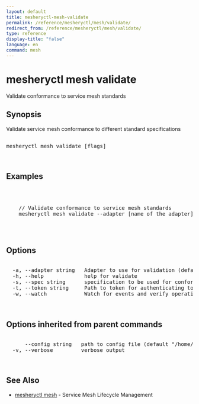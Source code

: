 ```yaml
---
layout: default
title: mesheryctl-mesh-validate
permalink: /reference/mesheryctl/mesh/validate/
redirect_from: /reference/mesheryctl/mesh/validate/
type: reference
display-title: "false"
language: en
command: mesh
---
```


# mesheryctl mesh validate

Validate conformance to service mesh standards

## Synopsis

Validate service mesh conformance to different standard specifications

<pre class='codeblock-pre'>
<div class='codeblock'>
mesheryctl mesh validate [flags]

</div>
</pre> 

## Examples

<pre class='codeblock-pre'>
<div class='codeblock'>


	// Validate conformance to service mesh standards
	mesheryctl mesh validate --adapter [name of the adapter] --tokenPath [path to token for authentication] --spec [specification to be used for conformance test] --namespace [namespace to be used]
	

</div>
</pre> 

## Options

<pre class='codeblock-pre'>
<div class='codeblock'>
  -a, --adapter string   Adapter to use for validation (default "meshery-osm")
  -h, --help             help for validate
  -s, --spec string      specification to be used for conformance test (default "smi")
  -t, --token string     Path to token for authenticating to Meshery API
  -w, --watch            Watch for events and verify operation (in beta testing)

</div>
</pre>

## Options inherited from parent commands

<pre class='codeblock-pre'>
<div class='codeblock'>
      --config string   path to config file (default "/home/admin-pc/.meshery/config.yaml")
  -v, --verbose         verbose output

</div>
</pre>

## See Also

* [mesheryctl mesh](mesh/)	 - Service Mesh Lifecycle Management

